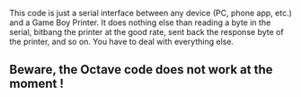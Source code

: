 This code is just a serial interface between any device (PC, phone app, etc.) and a Game Boy Printer. It does nothing else than reading a byte in the serial, bitbang the printer at the good rate, sent back the response byte of the printer, and so on. You have to deal with everything else.
## Beware, the Octave code does not work at the moment !

